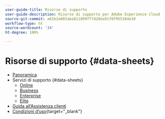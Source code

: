```yaml
---
user-guide-title: Risorse di supporto
user-guide-description: Risorse di supporto per Adobe Experience Cloud e Adobe Experience Platform.
source-git-commit: a61b2a003aba811899ff7d28da91f0f955384e30
workflow-type: ht
source-wordcount: '34'
ht-degree: 100%

---
```



# Risorse di supporto {#data-sheets}

+ [Panoramica](overview.md)
+ Servizi di supporto {#data-sheets}
   + [Online](online.md)
   + [Business](business.md)
   + [Enterprise](enterprise.md)
   + [Elite](elite.md)
+ [Guida all’Assistenza clienti](support-guide.md)
+ [Condizioni d’uso](https://helpx.adobe.com/it/support/programs/support-policies-terms-conditions.html){target=&quot;_blank&quot;}

<!--

Articles must be added to this TOC file in order to render.

Use this list format to specify links to articles and section headings that expand and collapse in the left rail of the user guide.

An article link CANNOT be used as a section heading.
-->
